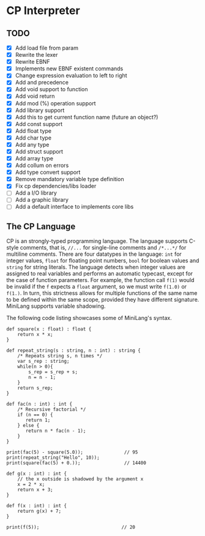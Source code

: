 # CP Interpreter

## TODO
- [X] Add load file from param
- [X] Rewrite the lexer
- [X] Rewrite EBNF
- [X] Implements new EBNF existent commands
- [X] Change expression evaluation to left to right
- [X] Add and precedence
- [X] Add void support to function
- [X] Add void return
- [X] Add mod (%) operation support
- [X] Add library support
- [X] Add this to get current function name (future an object?)
- [X] Add const support
- [X] Add float type
- [X] Add char type
- [X] Add any type
- [X] Add struct support
- [X] Add array type<!--- [ ] Add null support-->
- [X] Add collum on errors
- [X] Add type convert support
- [X] Remove mandatory variable type definition
- [X] Fix cp dependencies/libs loader
- [ ] Add a I/O library
- [ ] Add a graphic library
- [ ] Add a default interface to implements core libs

## The CP Language

CP is an strongly-typed programming language. The language supports C-style comments, that is, `//...` for single-line comments and `/*...*/` for multiline comments. There are four datatypes in the language: `int` for integer values, `float` for floating point numbers, `bool` for boolean values and `string` for string literals. The language detects when integer values are assigned to real variables and performs an automatic typecast, except for the case of function parameters. For example, the function call `f(1)` would be invalid if the `f` expects a `float` argument, so we must write `f(1.0)` or `f(1.)`.  In turn, this strictness allows for multiple functions of the same name to be defined within the same scope, provided they have different signature. MiniLang supports variable shadowing.

The following code listing showcases some of MiniLang's syntax.

```
def square(x : float) : float {
    return x * x;
}

def repeat_string(s : string, n : int) : string {
    /* Repeats string s, n times */
    var s_rep : string;
    while(n > 0){
        s_rep = s_rep + s;
        n = n - 1;
    }
    return s_rep;
}

def fac(n : int) : int {
    /* Recursive factorial */
    if (n == 0) {
       return 1;
    } else {
       return n * fac(n - 1);
    }
}

print(fac(5) - square(5.0));               // 95
print(repeat_string("Hello", 10));
print(square(fac(5) + 0.));                // 14400

def g(x : int) : int {
    // the x outside is shadowed by the argument x
    x = 2 * x;
    return x + 3;
}

def f(x : int) : int {
    return g(x) + 7;
}

print(f(5));                              // 20
```
